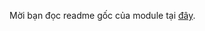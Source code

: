 Mời bạn đọc readme gốc của module tại <a href="https://github.com/simply-coded/electron-navigation">đây</a>.